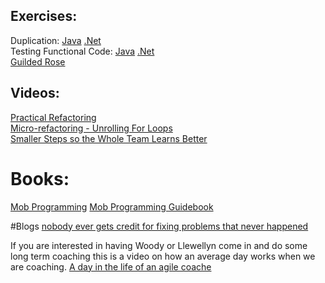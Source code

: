 ## Exercises:
Duplication:
[Java](https://github.com/LearnWithLlew/TestingFunctionalCodeKata.Java)   [.Net](https://github.com/LearnWithLlew/TestingFunctionalCodeKata.Net)  
Testing Functional Code:
[Java](https://github.com/LearnWithLlew/TestingFunctionalCodeKata.Java) [.Net](https://github.com/LearnWithLlew/TestingFunctionalCodeKata.Net)  
[Guilded Rose](https://github.com/emilybache/GildedRose-Refactoring-Kata)



## Videos:
[Practical Refactoring](https://www.youtube.com/watch?v=aWiwDdx_rdo)  
[Micro-refactoring - Unrolling For Loops](https://www.youtube.com/watch?v=tQjUKQxFXuE)  
[Smaller Steps so the Whole Team Learns Better](https://www.youtube.com/watch?v=8H4vmtNItcY)  

# Books:
[Mob Programming](https://leanpub.com/mobprogrammingguidebook)
[Mob Programming Guidebook](https://leanpub.com/mobprogrammingguidebook)

#Blogs
[nobody ever gets credit for fixing problems that never happened](http://web.mit.edu/nelsonr/www/Repenning=Sterman_CMR_su01_.pdf)

If you are interested in having Woody or Llewellyn come in and do some long term coaching this is a video on how an average day works when we are coaching.
[A day in the life of an agile coache](https://www.youtube.com/watch?v=7iPybzyYZbU)
